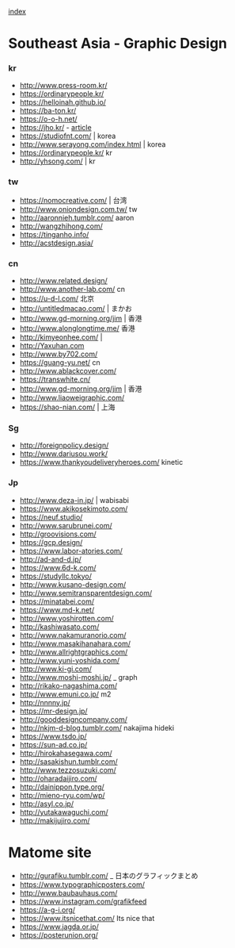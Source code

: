 
[index](https://github.com/kitasenjudesign/bookmarks/blob/master/README.md)



# Southeast Asia - Graphic Design

### kr

* http://www.press-room.kr/
* https://ordinarypeople.kr/
* https://helloinah.github.io/
* https://ba-ton.kr/
* https://o-o-h.net/
* https://jho.kr/ - [article](https://www.itsnicethat.com/articles/jaeho-shin-polyhedric-sculptures-typojianchi-graphic-design-040220)
* https://studiofnt.com/ | korea
* http://www.serayong.com/index.html | korea
* https://ordinarypeople.kr/ kr
* http://yhsong.com/ | kr


### tw
* https://nomocreative.com/ | 台湾
* http://www.oniondesign.com.tw/ tw
* http://aaronnieh.tumblr.com/ aaron
* http://wangzhihong.com/
* https://tinganho.info/
* http://acstdesign.asia/

### cn

* http://www.related.design/
* http://www.another-lab.com/ cn
* https://u-d-l.com/ 北京
* http://untitledmacao.com/ | まかお
* http://www.gd-morning.org/jim | 香港
* http://www.alonglongtime.me/ 香港
* http://kimyeonhee.com/ | 
* http://Yaxuhan.com
* http://www.by702.com/
* https://guang-yu.net/ cn
* http://www.ablackcover.com/
* https://transwhite.cn/
* http://www.gd-morning.org/jim | 香港
* http://www.liaoweigraphic.com/
* https://shao-nian.com/ | 上海

### Sg
* http://foreignpolicy.design/
* http://www.dariusou.work/
* https://www.thankyoudeliveryheroes.com/ kinetic

### Jp

* http://www.deza-in.jp/ | wabisabi
* https://www.akikosekimoto.com/
* https://neuf.studio/
* http://www.sarubrunei.com/
* http://groovisions.com/
* https://gcp.design/
* https://www.labor-atories.com/
* http://ad-and-d.jp/
* https://www.6d-k.com/
* https://studyllc.tokyo/
* http://www.kusano-design.com/
* http://www.semitransparentdesign.com/
* https://minatabei.com/
* https://www.md-k.net/
* http://www.yoshirotten.com/ 
* http://kashiwasato.com/
* http://www.nakamuranorio.com/ 
* http://www.masakihanahara.com/
* http://www.allrightgraphics.com/
* http://www.yuni-yoshida.com/
* http://www.ki-gi.com/
* http://www.moshi-moshi.jp/ _ graph
* http://rikako-nagashima.com/
* http://www.emuni.co.jp/ m2
* http://nnnny.jp/ 
* https://mr-design.jp/
* http://gooddesigncompany.com/
* http://nkjm-d-blog.tumblr.com/ nakajima hideki
* https://www.tsdo.jp/
* https://sun-ad.co.jp/
* http://hirokahasegawa.com/
* http://sasakishun.tumblr.com/
* http://www.tezzosuzuki.com/
* http://oharadaijiro.com/
* http://dainippon.type.org/ 
* http://mieno-ryu.com/wp/
* http://asyl.co.jp/
* http://yutakawaguchi.com/
* http://makijujiro.com/

# Matome site

* http://gurafiku.tumblr.com/ _ 日本のグラフィックまとめ
* https://www.typographicposters.com/ 
* http://www.baubauhaus.com/
* https://www.instagram.com/grafikfeed
* https://a-g-i.org/
* https://www.itsnicethat.com/ Its nice that
* https://www.jagda.or.jp/
* https://posterunion.org/

